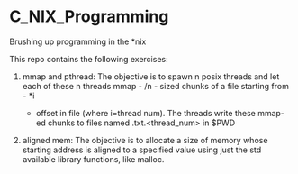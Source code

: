 # C_NIX_Programming
Brushing up programming in the *nix

This repo contains the following exercises:
 
1. mmap and pthread:
	The objective is to spawn n posix threads and let each of these n threads
	mmap - <filesize>/n - sized chunks of a file starting from - <chunksize>*i 
	- offset in file (where i=thread num).
	The threads write these mmap-ed chunks to files named <filename>.txt.<thread_num>
	in $PWD

2. aligned mem:
	The objective is to allocate a size of memory whose starting address is aligned
	to a specified value using just the std available library functions, like
	malloc.


